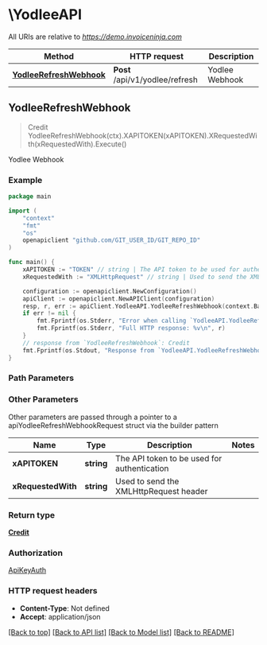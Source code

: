 # \YodleeAPI

All URIs are relative to *https://demo.invoiceninja.com*

Method | HTTP request | Description
------------- | ------------- | -------------
[**YodleeRefreshWebhook**](YodleeAPI.md#YodleeRefreshWebhook) | **Post** /api/v1/yodlee/refresh | Yodlee Webhook



## YodleeRefreshWebhook

> Credit YodleeRefreshWebhook(ctx).XAPITOKEN(xAPITOKEN).XRequestedWith(xRequestedWith).Execute()

Yodlee Webhook



### Example

```go
package main

import (
	"context"
	"fmt"
	"os"
	openapiclient "github.com/GIT_USER_ID/GIT_REPO_ID"
)

func main() {
	xAPITOKEN := "TOKEN" // string | The API token to be used for authentication
	xRequestedWith := "XMLHttpRequest" // string | Used to send the XMLHttpRequest header

	configuration := openapiclient.NewConfiguration()
	apiClient := openapiclient.NewAPIClient(configuration)
	resp, r, err := apiClient.YodleeAPI.YodleeRefreshWebhook(context.Background()).XAPITOKEN(xAPITOKEN).XRequestedWith(xRequestedWith).Execute()
	if err != nil {
		fmt.Fprintf(os.Stderr, "Error when calling `YodleeAPI.YodleeRefreshWebhook``: %v\n", err)
		fmt.Fprintf(os.Stderr, "Full HTTP response: %v\n", r)
	}
	// response from `YodleeRefreshWebhook`: Credit
	fmt.Fprintf(os.Stdout, "Response from `YodleeAPI.YodleeRefreshWebhook`: %v\n", resp)
}
```

### Path Parameters



### Other Parameters

Other parameters are passed through a pointer to a apiYodleeRefreshWebhookRequest struct via the builder pattern


Name | Type | Description  | Notes
------------- | ------------- | ------------- | -------------
 **xAPITOKEN** | **string** | The API token to be used for authentication | 
 **xRequestedWith** | **string** | Used to send the XMLHttpRequest header | 

### Return type

[**Credit**](Credit.md)

### Authorization

[ApiKeyAuth](../README.md#ApiKeyAuth)

### HTTP request headers

- **Content-Type**: Not defined
- **Accept**: application/json

[[Back to top]](#) [[Back to API list]](../README.md#documentation-for-api-endpoints)
[[Back to Model list]](../README.md#documentation-for-models)
[[Back to README]](../README.md)


